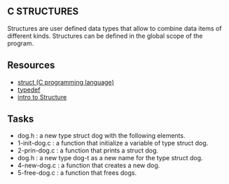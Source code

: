 ## C STRUCTURES

Structures are user defined data types that allow to combine data items of different kinds.
Structures can be defined in the global scope of the program.

## Resources 

+ [struct (C programming language)](https://en.wikipedia.org/wiki/Struct_(C_programming_language))
+ [typedef](https://publications.gbdirect.co.uk//c_book/chapter8/typedef.html)
+ [intro to Structure](https://youtu.be/LpHnHRI6gLc)

## Tasks

- dog.h :  a new type struct dog with the following elements.
- 1-init-dog.c : a function that initialize a variable of type struct dog.
- 2-prin-dog.c : a function that prints a struct dog.
- dog.h : a new type dog-t as a new name for the type struct dog.
- 4-new-dog.c : a function that creates a new dog.
- 5-free-dog.c : a function that frees dogs.

